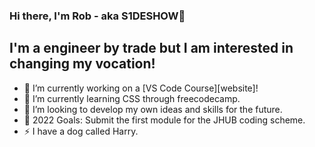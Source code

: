 ### Hi there, I'm Rob - aka S1DESHOW👋

## I'm a engineer by trade but I am interested in changing my vocation!
- 🔭 I’m currently working on a [VS Code Course][website]!
- 🌱 I’m currently learning CSS through freecodecamp.
- 👯 I’m looking to develop my own ideas and skills for the future.
- 🥅 2022 Goals: Submit the first module for the JHUB coding scheme.
- ⚡ I have a dog called Harry.